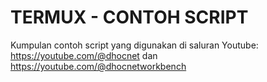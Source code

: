# TERMUX - CONTOH SCRIPT
Kumpulan contoh script yang digunakan di saluran Youtube: https://youtube.com/@dhocnet dan https://youtube.com/@dhocnetworkbench
